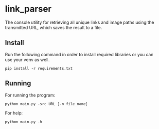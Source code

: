 # link_parser
The console utility for retrieving all unique links and image paths using the transmitted URL, which saves the result to a file.

## Install
Run the following command in order to install required libraries or you can use your venv as well.

```
pip install -r requirements.txt
```

## Running
For running the program:

```
python main.py -src URL [-n file_name]
```
For help:
```
python main.py -h
```
